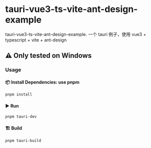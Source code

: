 # tauri-vue3-ts-vite-ant-design-example

tauri-vue3-ts-vite-ant-design-example. 一个 tauri 例子，使用 vue3 + typescript + vite + ant-design

## ⚠️ Only tested on Windows

### Usage

#### 📦 Install Dependencies: use pnpm

```bash
pnpm install
```

#### ▶️ Run

```bash
pnpm tauri-dev
```

#### 🏗️ Build

```bash
pnpm tauri-build
```
